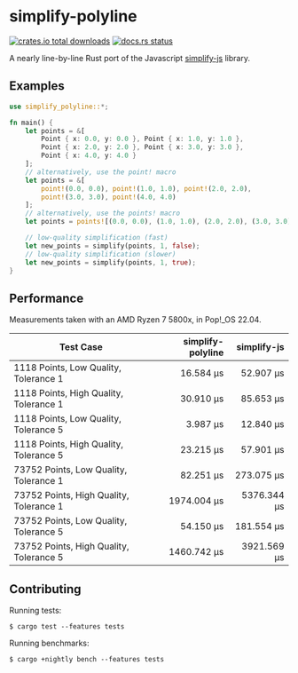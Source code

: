 # simplify-polyline

[![crates.io total downloads](https://img.shields.io/crates/d/simplify-polyline?style=flat-square)](https://crates.io/crates/simplify-polyline) [![docs.rs status](https://img.shields.io/docsrs/simplify-polyline?style=flat-square)](https://docs.rs/simplify-polyline/latest/)

A nearly line-by-line Rust port of the Javascript [simplify-js](https://github.com/mourner/simplify-js) library.

## Examples

```rust
use simplify_polyline::*;

fn main() {
    let points = &[
        Point { x: 0.0, y: 0.0 }, Point { x: 1.0, y: 1.0 },
        Point { x: 2.0, y: 2.0 }, Point { x: 3.0, y: 3.0 },
        Point { x: 4.0, y: 4.0 }
    ];
    // alternatively, use the point! macro
    let points = &[
        point!(0.0, 0.0), point!(1.0, 1.0), point!(2.0, 2.0),
        point!(3.0, 3.0), point!(4.0, 4.0)
    ];
    // alternatively, use the points! macro
    let points = points![(0.0, 0.0), (1.0, 1.0), (2.0, 2.0), (3.0, 3.0), (4.0, 4.0)];

    // low-quality simplification (fast)
    let new_points = simplify(points, 1, false);
    // low-quality simplification (slower)
    let new_points = simplify(points, 1, true);
}
```

## Performance

Measurements taken with an AMD Ryzen 7 5800x, in Pop!\_OS 22.04.

| Test Case                               | simplify-polyline | simplify-js |
| --------------------------------------- | ----------------: | ----------: |
| 1118 Points, Low Quality, Tolerance 1   |         16.584 μs |   52.907 μs |
| 1118 Points, High Quality, Tolerance 1  |         30.910 μs |   85.653 μs |
| 1118 Points, Low Quality, Tolerance 5   |          3.987 μs |   12.840 μs |
| 1118 Points, High Quality, Tolerance 5  |         23.215 μs |   57.901 μs |
| 73752 Points, Low Quality, Tolerance 1  |         82.251 μs |  273.075 μs |
| 73752 Points, High Quality, Tolerance 1 |       1974.004 μs | 5376.344 μs |
| 73752 Points, Low Quality, Tolerance 5  |         54.150 μs |  181.554 μs |
| 73752 Points, High Quality, Tolerance 5 |       1460.742 μs | 3921.569 μs |

## Contributing

Running tests:

```shell
$ cargo test --features tests
```

Running benchmarks:

```shell
$ cargo +nightly bench --features tests
```
